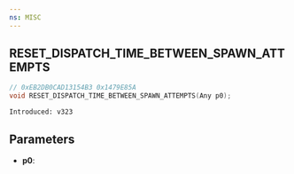 ```yaml
---
ns: MISC
---
```

## RESET_DISPATCH_TIME_BETWEEN_SPAWN_ATTEMPTS

```c
// 0xEB2DB0CAD13154B3 0x1479E85A
void RESET_DISPATCH_TIME_BETWEEN_SPAWN_ATTEMPTS(Any p0);
```

```
Introduced: v323
```

## Parameters
* **p0**:


